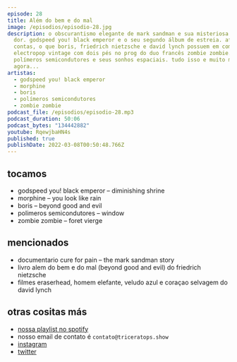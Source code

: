 ```yaml
---
episode: 28
title: Além do bem e do mal
image: /episodios/episodio-28.jpg
description: o obscurantismo elegante de mark sandman e sua misteriosa cura para
  dor. godspeed you! black emperor e o seu segundo álbum de estreia. afinal de
  contas, o que boris, friedrich nietzsche e david lynch possuem em comum?
  electropop vintage com dois pés no prog do duo francês zombie zombie.
  polímeros semicondutores e seus sonhos espaciais. tudo isso e muito mais
  agora...
artistas:
  - godspeed you! black emperor
  - morphine
  - boris
  - polímeros semicondutores
  - zombie zombie
podcast_file: /episodios/episodio-28.mp3
podcast_duration: 50:06
podcast_bytes: "134442882"
youtube: RqewjbaHN4s
published: true
publishDate: 2022-03-08T00:50:48.766Z
---
```

## tocamos

* godspeed you! black emperor – diminishing shrine
* morphine – you look like rain
* boris – beyond good and evil
* polimeros semicondutores – window
* zombie zombie – foret  vierge

## mencionados

* documentario cure for pain – the mark sandman story
* livro alem do bem e do mal (beyond good and evil) do friedrich nietzsche
* filmes eraserhead, homem elefante, veludo azul e coraçao selvagem do david lynch

## otras cositas más

* [nossa playlist no spotify](https://open.spotify.com/playlist/0UiztKuga6LmTAxWTsUQdw?si=fb96026bc1994d90)
* nosso email de contato é `contato@triceratops.show`
* [instagram](https://www.instagram.com/triceratops.show/)
* [twitter](https://twitter.com/TriceratopsShow/)